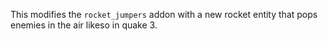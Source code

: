 This modifies the `rocket_jumpers` addon with a new rocket entity that pops enemies in the air likeso in quake 3.